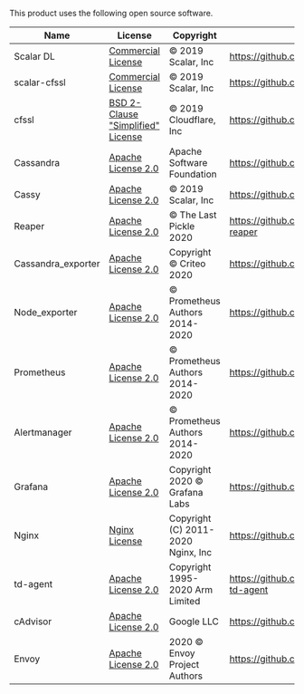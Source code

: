 This product uses the following open source software.

|Name  |License  |Copyright|Link |
|---|---|---|---|
|Scalar DL|[Commercial License](https://scalar-labs.com/contact_us/) | © 2019 Scalar, Inc | https://github.com/scalar-labs/scalardl |
|scalar-cfssl|[Commercial License](https://scalar-labs.com/contact_us/) | © 2019 Scalar, Inc | https://github.com/scalar-labs/scalar-cfssl |
|cfssl|[BSD 2-Clause "Simplified" License](https://github.com/cloudflare/cfssl/blob/master/LICENSE) | © 2019 Cloudflare, Inc | https://github.com/cloudflare/cfssl |
|Cassandra | [Apache License 2.0](APL-2.0.txt) | Apache Software Foundation | https://github.com/apache/cassandra |
|Cassy|[Apache License 2.0](APL-2.0.txt) | © 2019 Scalar, Inc | https://github.com/scalar-labs/cassy |
|Reaper|[Apache License 2.0](APL-2.0.txt) | © The Last Pickle 2020 | https://github.com/thelastpickle/cassandra-reaper |
|Cassandra_exporter| [Apache License 2.0](APL-2.0.txt) | Copyright © Criteo 2020 | https://github.com/criteo/cassandra_exporter |
|Node_exporter| [Apache License 2.0](APL-2.0.txt) | © Prometheus Authors 2014-2020 | https://github.com/prometheus/node_exporter/ |
|Prometheus| [Apache License 2.0](APL-2.0.txt) | © Prometheus Authors 2014-2020 | https://github.com/prometheus/prometheus |
|Alertmanager| [Apache License 2.0](APL-2.0.txt) | © Prometheus Authors 2014-2020 | https://github.com/prometheus/alertmanager |
|Grafana| [Apache License 2.0](APL-2.0.txt) | Copyright 2020 © Grafana Labs | https://github.com/grafana/grafana |
|Nginx| [Nginx License](nginx.txt) | Copyright (C) 2011-2020 Nginx, Inc | https://github.com/nginx/nginx |
|td-agent| [Apache License 2.0](APL-2.0.txt) | Copyright 1995-2020 Arm Limited | https://github.com/treasure-data/omnibus-td-agent |
|cAdvisor| [Apache License 2.0](APL-2.0.txt) | Google LLC | https://github.com/google/cadvisor |
|Envoy|[Apache License 2.0](APL-2.0.txt) | 2020 © Envoy Project Authors | https://github.com/envoyproxy/envoy |
